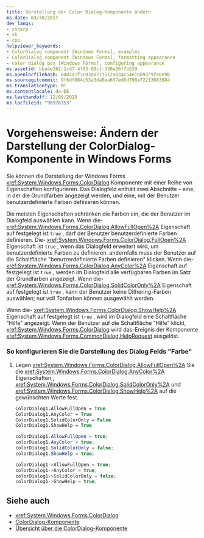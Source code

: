 ```yaml
---
title: Darstellung der Color Dialog-Komponente ändern
ms.date: 03/30/2017
dev_langs:
- csharp
- vb
- cpp
helpviewer_keywords:
- ColorDialog component [Windows Forms], examples
- ColorDialog component [Windows Forms], formatting appearance
- color dialog box [Windows Forms], configuring appearance
ms.assetid: bba4e262-1cd7-4f63-89cf-330a36f7b539
ms.openlocfilehash: 0402d7f3c03a0771512a03ac54e1b093c9fe6e9b
ms.sourcegitcommit: 9f6df084c53a3da0ea657ed0d708a72213683084
ms.translationtype: MT
ms.contentlocale: de-DE
ms.lasthandoff: 12/09/2020
ms.locfileid: "96976353"
---
```

# <a name="how-to-change-the-appearance-of-the-windows-forms-colordialog-component"></a>Vorgehensweise: Ändern der Darstellung der ColorDialog-Komponente in Windows Forms
Sie können die Darstellung der Windows Forms <xref:System.Windows.Forms.ColorDialog> Komponente mit einer Reihe von Eigenschaften konfigurieren. Das Dialogfeld enthält zwei Abschnitte – eine, in der die Grundfarben angezeigt werden, und eine, mit der Benutzer benutzerdefinierte Farben definieren können.  
  
 Die meisten Eigenschaften schränken die Farben ein, die der Benutzer im Dialogfeld auswählen kann. Wenn die- <xref:System.Windows.Forms.ColorDialog.AllowFullOpen%2A> Eigenschaft auf festgelegt ist `true` , darf der Benutzer benutzerdefinierte Farben definieren. Die- <xref:System.Windows.Forms.ColorDialog.FullOpen%2A> Eigenschaft ist `true` , wenn das Dialogfeld erweitert wird, um benutzerdefinierte Farben zu definieren. andernfalls muss der Benutzer auf die Schaltfläche "benutzerdefinierte Farben definieren" klicken. Wenn die- <xref:System.Windows.Forms.ColorDialog.AnyColor%2A> Eigenschaft auf festgelegt ist `true` , werden im Dialogfeld alle verfügbaren Farben im Satz der Grundfarben angezeigt. Wenn die- <xref:System.Windows.Forms.ColorDialog.SolidColorOnly%2A> Eigenschaft auf festgelegt ist `true` , kann der Benutzer keine Dithering-Farben auswählen; nur voll Tonfarben können ausgewählt werden.  
  
 Wenn die- <xref:System.Windows.Forms.ColorDialog.ShowHelp%2A> Eigenschaft auf festgelegt ist `true` , wird im Dialogfeld eine Schaltfläche "Hilfe" angezeigt. Wenn der Benutzer auf die Schaltfläche "Hilfe" klickt, <xref:System.Windows.Forms.ColorDialog> wird das-Ereignis der Komponente <xref:System.Windows.Forms.CommonDialog.HelpRequest> ausgelöst.  
  
### <a name="to-configure-the-appearance-of-the-color-dialog-box"></a>So konfigurieren Sie die Darstellung des Dialog Felds "Farbe"  
  
1. Legen <xref:System.Windows.Forms.ColorDialog.AllowFullOpen%2A> Sie die <xref:System.Windows.Forms.ColorDialog.AnyColor%2A> Eigenschaften,, <xref:System.Windows.Forms.ColorDialog.SolidColorOnly%2A> und <xref:System.Windows.Forms.ColorDialog.ShowHelp%2A> auf die gewünschten Werte fest.  
  
    ```vb  
    ColorDialog1.AllowFullOpen = True  
    ColorDialog1.AnyColor = True  
    ColorDialog1.SolidColorOnly = False  
    ColorDialog1.ShowHelp = True  
    ```  
  
    ```csharp  
    colorDialog1.AllowFullOpen = true;  
    colorDialog1.AnyColor = true;  
    colorDialog1.SolidColorOnly = false;  
    colorDialog1.ShowHelp = true;  
    ```  
  
    ```cpp  
    colorDialog1->AllowFullOpen = true;  
    colorDialog1->AnyColor = true;  
    colorDialog1->SolidColorOnly = false;  
    colorDialog1->ShowHelp = true;  
    ```  
  
## <a name="see-also"></a>Siehe auch

- <xref:System.Windows.Forms.ColorDialog>
- [ColorDialog-Komponente](colordialog-component-windows-forms.md)
- [Übersicht über die ColorDialog-Komponente](colordialog-component-overview-windows-forms.md)
